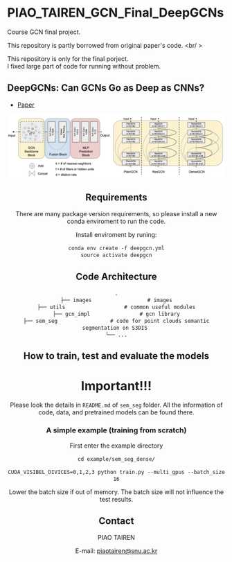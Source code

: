 # PIAO_TAIREN_GCN_Final_DeepGCNs
Course GCN final project.

This repository is partly borrowed from original paper's code. <br/ >

This repository is only for the final porject. <br/>
I fixed large part of code for running without problem.

## DeepGCNs: Can GCNs Go as Deep as CNNs?
* [Paper](https://arxiv.org/pdf/1904.03751.pdf)

<div style="text-align:center"><img src='./images/pipeline.png' width=800>


## Requirements
There are many package version requirements, so please install a new conda enviroment to run the code.

Install enviroment by runing:
```
conda env create -f deepgcn.yml
source activate deepgcn
```

## Code Architecture
    .
    ├── images                  # images
    ├── utils                   # common useful modules
    ├── gcn_impl                # gcn library
    ├── sem_seg                 # code for point clouds semantic segmentation on S3DIS 
    └── ...

## How to train, test and evaluate the models

# Important!!!
Please look the details in `README.md` of `sem_seg` folder.
All the information of code, data, and pretrained models can be found there.

### A simple example (training from scratch)
First enter the example directory
```
cd example/sem_seg_dense/
```

```
CUDA_VISIBEL_DIVICES=0,1,2,3 python train.py --multi_gpus --batch_size 16
```
Lower the batch size if out of memory. The batch size will not influence the test results.


## Contact
PIAO TAIREN 

E-mail: piaotairen@snu.ac.kr
